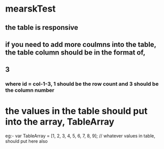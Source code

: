 # mearskTest

## the table is responsive
## if you need to add more coulmns into the table, the table column should be in the format of, 
##  <div id="col-1-3" class="div-col col-3-5-9">3</div>	
  ### where  id = col-1-3, 1 should be the row count and 3 should be the column number
  
  # the values in the table should put into the array, TableArray
  eg:- var TableArray = [1, 2, 3, 4, 5, 6, 7, 8, 9];	// whatever values in table, should put here also
